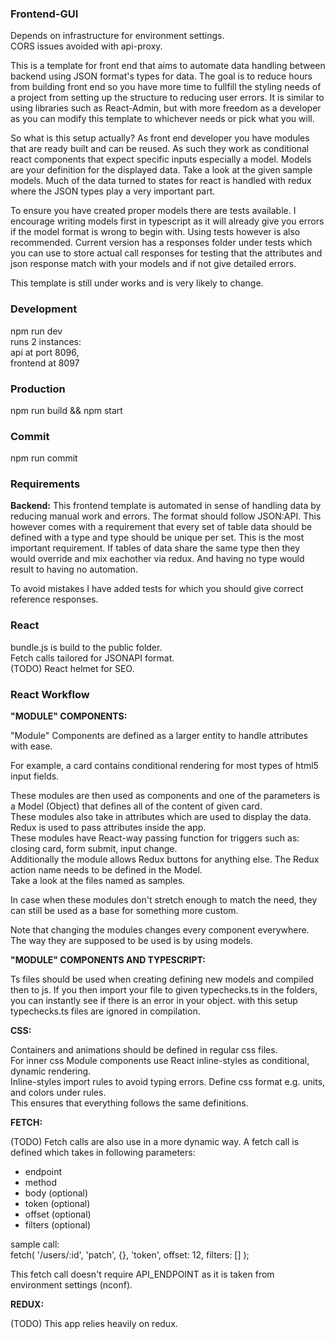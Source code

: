 ### Frontend-GUI
Depends on infrastructure for environment settings.<br>
CORS issues avoided with api-proxy.

This is a template for front end that aims to automate data handling between backend using JSON format's types for data.
The goal is to reduce hours from building front end so you have more time to fullfill the styling needs of a project from setting up the structure to reducing user errors. It is similar to using libraries such as React-Admin, but with more freedom as a developer as you can modify this template to whichever needs or pick what you will.

So what is this setup actually?
As front end developer you have modules that are ready built and can be reused. As such they work as conditional react components that expect specific inputs especially a model. Models are your definition for the displayed data. Take a look at the given sample models. Much of the data turned to states for react is handled with redux where the JSON types play a very important part.

To ensure you have created proper models there are tests available. I encourage writing models first in typescript as it will already give you errors if the model format is wrong to begin with. Using tests however is also recommended. Current version has a responses folder under tests which you can use to store actual call responses for testing that the attributes and json response match with your models and if not give detailed errors.

This template is still under works and is very likely to change.

### Development
npm run dev<br>
runs 2 instances: <br>
api at port 8096, <br>
frontend at 8097

### Production
npm run build && npm start

### Commit
npm run commit

### Requirements

**Backend:**
This frontend template is automated in sense of handling data by reducing manual work and errors. The format should follow JSON:API.
This however comes with a requirement that every set of table data should be defined with a type and type should be unique per set. This is the most important requirement.
If tables of data share the same type then they would override and mix eachother via redux. And having no type would result to having no automation.

To avoid mistakes I have added tests for which you should give correct reference responses.

### React
bundle.js is build to the public folder.<br>
Fetch calls tailored for JSONAPI format.<br>
(TODO) React helmet for SEO.

### React Workflow

**"MODULE" COMPONENTS:**

"Module" Components are defined as a larger entity to handle attributes with ease.

For example, a card contains conditional rendering for most types of html5 input fields.

These modules are then used as components and one of the parameters is a Model (Object) that defines all of the content of given card.<br>
These modules also take in attributes which are used to display the data. Redux is used to pass attributes inside the app.<br>
These modules have React-way passing function for triggers such as: closing card, form submit, input change.<br>
Additionally the module allows Redux buttons for anything else. The Redux action name needs to be defined in the Model.<br>
Take a look at the files named as samples.

In case when these modules don't stretch enough to match the need, they can still be used as a base for something more custom.

Note that changing the modules changes every component everywhere. The way they are supposed to be used is by using models.

**"MODULE" COMPONENTS AND TYPESCRIPT:**

Ts files should be used when creating defining new models and compiled then to js. If you then import your file to given typechecks.ts in the folders, you can instantly see if there is an error in your object. with this setup typechecks.ts files are ignored in compilation.

**CSS:**

Containers and animations should be defined in regular css files.<br>
For inner css Module components use React inline-styles as conditional, dynamic rendering.<br>
Inline-styles import rules to avoid typing errors. Define css format e.g. units, and colors under rules.<br>
This ensures that everything follows the same definitions.

**FETCH:**

(TODO) Fetch calls are also use in a more dynamic way. A fetch call is defined which takes in following parameters:

*   endpoint
*   method
*   body (optional)
*   token (optional)
*   offset (optional)
*   filters (optional)

sample call:<br>
fetch( '/users/:id', 'patch', {}, 'token', offset: 12, filters: [] );

This fetch call doesn't require API_ENDPOINT as it is taken from environment settings (nconf).

**REDUX:**

(TODO) This app relies heavily on redux.